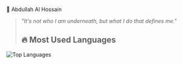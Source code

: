 🦇 Abdullah Al Hossain  

> _"It's not who I am underneath, but what I do that defines me."_
> ## 🔥 Most Used Languages  
![Top Languages](https://github-readme-stats.vercel.app/api/top-langs/?username=your-github-username&layout=compact&theme=dark)  

